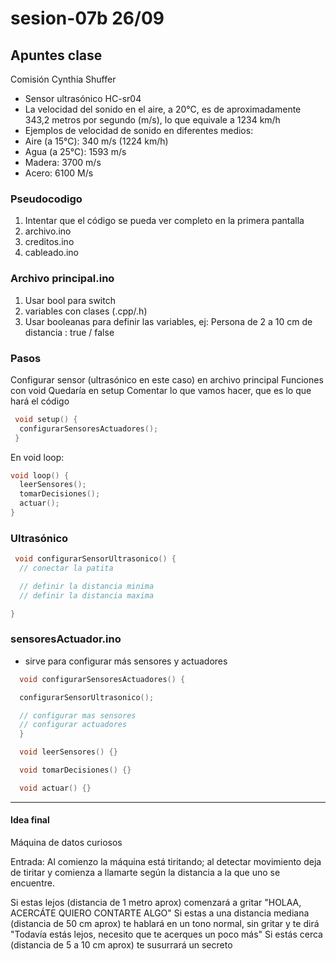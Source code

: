 # sesion-07b 26/09

## Apuntes clase

Comisión Cynthia Shuffer

- Sensor ultrasónico HC-sr04
- La velocidad del sonido en el aire, a 20°C, es de aproximadamente 343,2 metros por segundo (m/s), lo que equivale a 1234 km/h
- Ejemplos de velocidad de sonido en diferentes medios:
- Aire (a 15°C): 340 m/s (1224 km/h)
- Agua (a 25°C): 1593 m/s
- Madera: 3700 m/s
- Acero: 6100 M/s
  
### Pseudocodigo

1. Intentar que el código se pueda ver completo en la primera pantalla
2. archivo.ino
4. creditos.ino
5. cableado.ino
   
### Archivo principal.ino

1. Usar bool para switch
2. variables con clases (.cpp/.h)
3. Usar booleanas para definir las variables, ej: Persona de 2 a 10 cm de distancia : true / false
   
### Pasos

Configurar sensor (ultrasónico en este caso) en archivo principal
Funciones con void
Quedaría en setup
Comentar lo que vamos hacer, que es lo que hará el código

```cpp
 void setup() {
  configurarSensoresActuadores();
 }
```

En void loop:

```cpp
void loop() {
  leerSensores();
  tomarDecisiones();
  actuar();
}
```

### Ultrasónico 

```cpp
 void configurarSensorUltrasonico() {
  // conectar la patita

  // definir la distancia minima
  // definir la distancia maxima

}
```
 
### sensoresActuador.ino

- sirve para configurar más sensores y actuadores

```cpp
  void configurarSensoresActuadores() {

  configurarSensorUltrasonico();

  // configurar mas sensores
  // configurar actuadores
  }

  void leerSensores() {}

  void tomarDecisiones() {}

  void actuar() {}
```

---

#### Idea final

Máquina de datos curiosos

Entrada: Al comienzo la máquina está tiritando; al detectar movimiento deja de tiritar y comienza a llamarte según la distancia a la que uno se encuentre.

Si estas lejos (distancia de 1 metro aprox) comenzará a gritar "HOLAA, ACERCÁTE QUIERO CONTARTE ALGO" Si estas a una distancia mediana (distancia de 50 cm aprox) te hablará en un tono normal, sin gritar y te dirá "Todavía estás lejos, necesito que te acerques un poco más" Si estás cerca (distancia de 5 a 10 cm aprox) te susurrará un secreto
